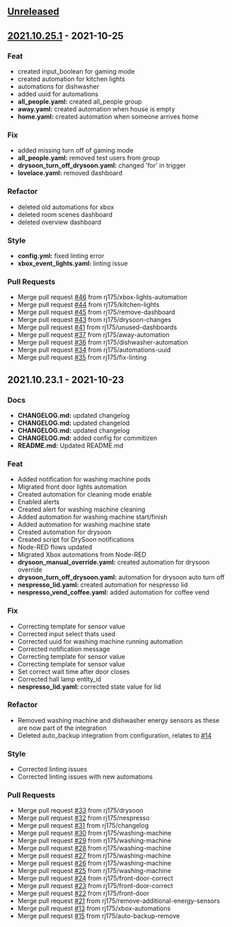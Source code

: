 <a name="unreleased"></a>
## [Unreleased]


<a name="2021.10.25.1"></a>
## [2021.10.25.1] - 2021-10-25
### Feat
- created input_boolean for gaming mode
- created automation for kitchen lights
- automations for dishwasher
- added uuid for automations
- **all_people.yaml:** created all_people group
- **away.yaml:** created automation when house is empty
- **home.yaml:** created automation when someone arrives home

### Fix
- added missing turn off of gaming mode
- **all_people.yaml:** removed test users from group
- **drysoon_turn_off_drysoon.yaml:** changed 'for' in trigger
- **lovelace.yaml:** removed dashboard

### Refactor
- deleted old automations for xbox
- deleted room scenes dashboard
- deleted overview dashboard

### Style
- **config.yml:** fixed linting error
- **xbox_event_lights.yaml:** linting issue

### Pull Requests
- Merge pull request [#46](https://github.com/rj175/home-assistant-config/issues/46) from rj175/xbox-lights-automation
- Merge pull request [#44](https://github.com/rj175/home-assistant-config/issues/44) from rj175/kitchen-lights
- Merge pull request [#45](https://github.com/rj175/home-assistant-config/issues/45) from rj175/remove-dashboard
- Merge pull request [#43](https://github.com/rj175/home-assistant-config/issues/43) from rj175/drysoon-changes
- Merge pull request [#41](https://github.com/rj175/home-assistant-config/issues/41) from rj175/unused-dashboards
- Merge pull request [#37](https://github.com/rj175/home-assistant-config/issues/37) from rj175/away-automation
- Merge pull request [#36](https://github.com/rj175/home-assistant-config/issues/36) from rj175/dishwasher-automation
- Merge pull request [#34](https://github.com/rj175/home-assistant-config/issues/34) from rj175/automations-uuid
- Merge pull request [#35](https://github.com/rj175/home-assistant-config/issues/35) from rj175/fix-linting


<a name="2021.10.23.1"></a>
## 2021.10.23.1 - 2021-10-23
### Docs
- **CHANGELOG.md:** updated changelog
- **CHANGELOG.md:** updated changelod
- **CHANGELOG.md:** updated changelog
- **CHANGELOG.md:** added config for commitizen
- **README.md:** Updated README.md

### Feat
- Added notification for washing machine pods
- Migrated front door lights automation
- Created automation for cleaning mode enable
- Enabled alerts
- Created alert for washing machine cleaning
- Added automation for washing machine start/finish
- Added automation for washing machine state
- Created automation for drysoon
- Created script for DrySoon notifications
- Node-RED flows updated
- Migrated Xbox automations from Node-RED
- **drysoon_manual_override.yaml:** created automation for drysoon override
- **drysoon_turn_off_drysoon.yaml:** automation for drysoon auto turn off
- **nespresso_lid.yaml:** created automation for nespresso lid
- **nespresso_vend_coffee.yaml:** added automation for coffee vend

### Fix
- Correcting template for sensor value
- Corrected input select thats used
- Corrected uuid for washing machine running automation
- Corrected notification message
- Correcting template for sensor value
- Correcting template for sensor value
- Set correct wait time after door closes
- Corrected hall lamp entity_id
- **nespresso_lid.yaml:** corrected state value for lid

### Refactor
- Removed washing machine and dishwasher energy sensors as these are now part of the integration
- Deleted auto_backup integration from configuration, relates to [#14](https://github.com/rj175/home-assistant-config/issues/14)

### Style
- Corrected linting issues
- Corrected linting issues with new automations

### Pull Requests
- Merge pull request [#33](https://github.com/rj175/home-assistant-config/issues/33) from rj175/drysoon
- Merge pull request [#32](https://github.com/rj175/home-assistant-config/issues/32) from rj175/nespresso
- Merge pull request [#31](https://github.com/rj175/home-assistant-config/issues/31) from rj175/changelog
- Merge pull request [#30](https://github.com/rj175/home-assistant-config/issues/30) from rj175/washing-machine
- Merge pull request [#29](https://github.com/rj175/home-assistant-config/issues/29) from rj175/washing-machine
- Merge pull request [#28](https://github.com/rj175/home-assistant-config/issues/28) from rj175/washing-machine
- Merge pull request [#27](https://github.com/rj175/home-assistant-config/issues/27) from rj175/washing-machine
- Merge pull request [#26](https://github.com/rj175/home-assistant-config/issues/26) from rj175/washing-machine
- Merge pull request [#25](https://github.com/rj175/home-assistant-config/issues/25) from rj175/washing-machine
- Merge pull request [#24](https://github.com/rj175/home-assistant-config/issues/24) from rj175/front-door-correct
- Merge pull request [#23](https://github.com/rj175/home-assistant-config/issues/23) from rj175/front-door-correct
- Merge pull request [#22](https://github.com/rj175/home-assistant-config/issues/22) from rj175/front-door
- Merge pull request [#21](https://github.com/rj175/home-assistant-config/issues/21) from rj175/remove-additional-energy-sensors
- Merge pull request [#13](https://github.com/rj175/home-assistant-config/issues/13) from rj175/xbox-automations
- Merge pull request [#15](https://github.com/rj175/home-assistant-config/issues/15) from rj175/auto-backup-remove


[Unreleased]: https://github.com/rj175/home-assistant-config/compare/2021.10.25.1...HEAD
[2021.10.25.1]: https://github.com/rj175/home-assistant-config/compare/2021.10.23.1...2021.10.25.1
